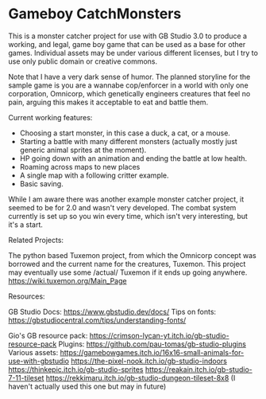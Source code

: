 # Gameboy CatchMonsters
 
This is a monster catcher project for use with GB Studio 3.0 to produce a working, and legal,
game boy game that can be used as a base for other games.
Individual assets may be under various different licenses, but I try to use only public domain or creative commons.

Note that I have a very dark sense of humor.
The planned storyline for the sample game is you are a wannabe cop/enforcer in a world with only one corporation, Omnicorp, which genetically engineers creatures that feel no pain, arguing this makes it acceptable to eat and battle them.

Current working features:
* Choosing a start monster, in this case a duck, a cat, or a mouse.
* Starting a battle with many different monsters (actually mostly just generic animal sprites at the moment).
* HP going down with an animation and ending the battle at low health.
* Roaming across maps to new places
* A single map with a following critter example.
* Basic saving.

While I am aware there was another example monster catcher project, it seemed to be for 2.0 and wasn't very developed.
The combat system currently is set up so you win every time, which isn't very interesting, but it's a start.

Related Projects:

The python based Tuxemon project, from which the Omnicorp concept was borrowed and the current name for the creatures, Tuxemon. This project may eventually use some /actual/ Tuxemon if it ends up going anywhere.
https://wiki.tuxemon.org/Main_Page

Resources:

GB Studio Docs: https://www.gbstudio.dev/docs/
Tips on fonts: https://gbstudiocentral.com/tips/understanding-fonts/

Gio's GB resource pack: https://crimson-lycan-yt.itch.io/gb-studio-resource-pack
Plugins: https://github.com/pau-tomas/gb-studio-plugins
Various assets:
https://gamebowgames.itch.io/16x16-small-animals-for-use-with-gbstudio
https://the-pixel-nook.itch.io/gb-studio-indoors
https://thinkepic.itch.io/gb-studio-sprites
https://reakain.itch.io/gb-studio-7-11-tileset
https://rekkimaru.itch.io/gb-studio-dungeon-tileset-8x8 (I haven't actually used this one but may in future)